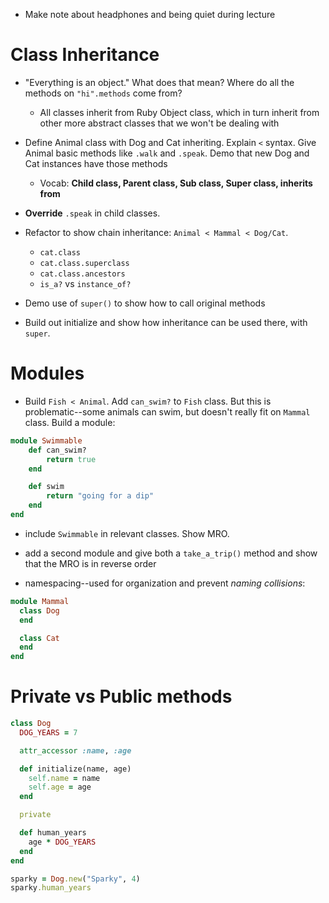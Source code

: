 - Make note about headphones and being quiet during lecture

# Class Inheritance

- "Everything is an object."  What does that mean?  Where do all the methods on `"hi".methods` come from?
    - All classes inherit from Ruby Object class, which in turn inherit from other more abstract classes that we won't be dealing with

- Define Animal class with Dog and Cat inheriting.  Explain `<` syntax.  Give Animal basic methods like `.walk` and `.speak`.  Demo that new Dog and Cat instances have those methods
    - Vocab:  **Child class, Parent class, Sub class, Super class, inherits from**

- **Override** `.speak` in child classes.

- Refactor to show chain inheritance:  `Animal < Mammal < Dog/Cat`.
    - `cat.class`
    - `cat.class.superclass`
    - `cat.class.ancestors`
    - `is_a?` vs `instance_of?`

- Demo use of `super()` to show how to call original methods

- Build out initialize and show how inheritance can be used there, with `super`.


# Modules  

- Build `Fish < Animal`.  Add `can_swim?` to `Fish` class.  But this is problematic--some animals can swim, but doesn't really fit on `Mammal` class.  Build a module:

```rb
module Swimmable
    def can_swim?
        return true
    end

    def swim
        return "going for a dip"
    end
end
```

- include `Swimmable` in relevant classes.  Show MRO.
- add a second module and give both a `take_a_trip()` method and show that the MRO is in reverse order

- namespacing--used for organization and prevent *naming collisions*:

```rb
module Mammal
  class Dog
  end

  class Cat
  end
end
```

# Private vs Public methods

```rb
class Dog
  DOG_YEARS = 7

  attr_accessor :name, :age

  def initialize(name, age)
    self.name = name
    self.age = age
  end

  private

  def human_years
    age * DOG_YEARS
  end
end

sparky = Dog.new("Sparky", 4)
sparky.human_years
```
